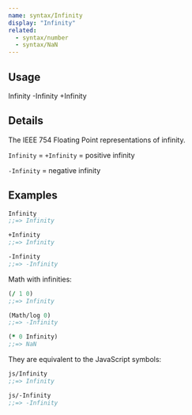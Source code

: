 ```yaml
---
name: syntax/Infinity
display: "Infinity"
related:
  - syntax/number
  - syntax/NaN
---
```


## Usage
Infinity
-Infinity
+Infinity


## Details

The IEEE 754 Floating Point representations of infinity.

`Infinity` = `+Infinity` = positive infinity

`-Infinity` = negative infinity


## Examples

```clj
Infinity
;;=> Infinity

+Infinity
;;=> Infinity

-Infinity
;;=> -Infinity
```

Math with infinities:

```clj
(/ 1 0)
;;=> Infinity

(Math/log 0)
;;=> -Infinity

(* 0 Infinity)
;;=> NaN
```

They are equivalent to the JavaScript symbols:

```clj
js/Infinity
;;=> Infinity

js/-Infinity
;;=> -Infinity
```